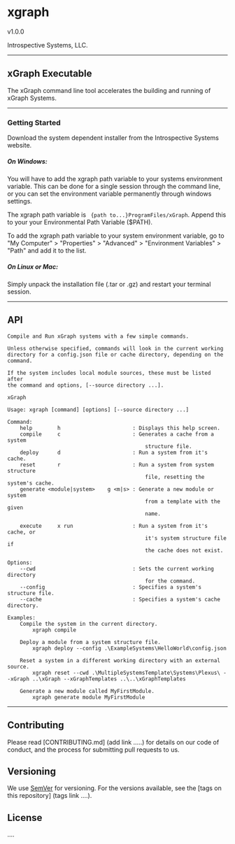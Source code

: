 # xgraph  

v1.0.0

Introspective Systems, LLC.

---
## xGraph Executable
The xGraph command line tool accelerates the building and running of xGraph
Systems.

---
### Getting Started

Download the system dependent installer from the Introspective Systems website.

##### On Windows:
You will have to add the xgraph path variable to your systems environment
variable. This can be done for a single session through the command line,
or you can set the environment variable permanently through windows settings.

The xgraph path variable is ``` {path to...}ProgramFiles/xGraph```.
Append this to your your Environmental Path Variable ($PATH).

To add the xgraph path variable to your system environment variable, go
to "My Computer" > "Properties" > "Advanced" > "Environment Variables" > "Path"
and add it to the list.

##### On Linux or Mac:
Simply unpack the installation file (.tar or .gz) and restart your terminal
session.

---
## API
```
Compile and Run xGraph systems with a few simple commands.

Unless otherwise specified, commands will look in the current working
directory for a config.json file or cache directory, depending on the
command.

If the system includes local module sources, these must be listed after
the command and options, [--source directory ...].

xGraph

Usage: xgraph [command] [options] [--source directory ...]

Command:
    help        h                       : Displays this help screen.
    compile     c                       : Generates a cache from a system
                                            structure file.
    deploy      d                       : Run a system from it's cache.
    reset       r                       : Run a system from system structure
                                            file, resetting the system's cache.
    generate <module|system>    g <m|s> : Generate a new module or system
                                            from a template with the given
                                            name.

    execute     x run                   : Run a system from it's cache, or
                                            it's system structure file if
                                            the cache does not exist.

Options:
    --cwd                               : Sets the current working directory
                                            for the command.
    --config                            : Specifies a system's structure file.
	--cache                             : Specifies a system's cache directory.

Examples:
    Compile the system in the current directory.
        xgraph compile

    Deploy a module from a system structure file.
        xgraph deploy --config .\ExampleSystems\HelloWorld\config.json

    Reset a system in a different working directory with an external source.
        xgraph reset --cwd .\MultipleSystemsTemplate\Systems\Plexus\ --xGraph ..\xGraph --xGraphTemplates ..\..\xGraphTemplates

    Generate a new module called MyFirstModule.
        xgraph generate module MyFirstModule
```


---
## Contributing

Please read [CONTRIBUTING.md] (add link .....) for details on our code of 
conduct, and the process for submitting pull requests to us.

## Versioning

We use [SemVer](http://semver.org/) for versioning. For the versions available,
 see the [tags on this repository] (tags link ....). 


## License

....
